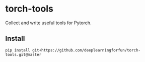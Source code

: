 # torch-tools
Collect and write useful tools for Pytorch.


## Install
```shell
pip install git+https://github.com/deeplearningforfun/torch-tools.git@master
```

